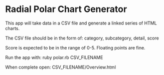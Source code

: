 # Radial Polar Chart Generator

This app will take data in a CSV file and generate a linked series of HTML charts.

The CSV file should be in the form of: category, subcategory, detail, score

Score is expected to be in the range of 0-5.  Floating points are fine.

Run the app with: ruby polar.rb CSV_FILENAME

When complete open: CSV_FILENAME/Overview.html